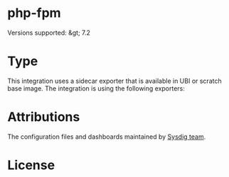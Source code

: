 # php-fpm


Versions supported: &amp;gt; 7.2

# Type
This integration uses a sidecar exporter that is available in UBI or scratch base image.
The integration is using the following exporters:


# Attributions
The configuration files and dashboards maintained by [Sysdig team](https://sysdig.com/).

# License